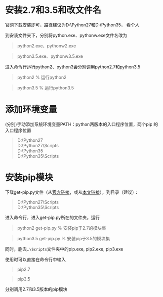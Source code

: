 # 安装2.7和3.5和改文件名

官网下载安装即可，路径建议为D:\Python27和D:\Python35， 看个人

到安装文件夹下，分别将python.exe、pythonw.exe文件名改为

>python2.exe、pythonw2.exe 

>python3.5.exe、pythonw3.5.exe

进入命令行运行python2、python3会分别调用python2.7和python3.5

>python2 % 运行python2

>python3.5 % 运行python3.5

# 添加环境变量

(分别)手动添加系统环境变量PATH：python两版本的入口程序位置，两个pip 的入口程序位置

>D:\Python27  
>D:\Python27\Scripts  
>D:\Python35  
>D:\Python35\Scripts 

# 安装pip模块

下载get-pip.py文件（从[官方链接](https://bootstrap.pypa.io/get-pip.py)，或从[本文链接](https://github.com/chromiumikx/PythonLearning)），到目录（建议）：

>D:\Python27\Scripts  
>D:\Python35\Scripts

进入命令行，进入get-pip.py所在的文件夹，运行

>python2 get-pip.py % 安装pip于2.7的模块集

>python3.5 get-pip.py % 安装pip于3.5的模块集

同时，删去..`\Scripts`文件夹中的pip.exe, pip2.exe, pip3.exe

使用时可以直接在命令行中输入

>pip2.7

>pip3.5

分别调用2.7和3.5版本的pip模块
